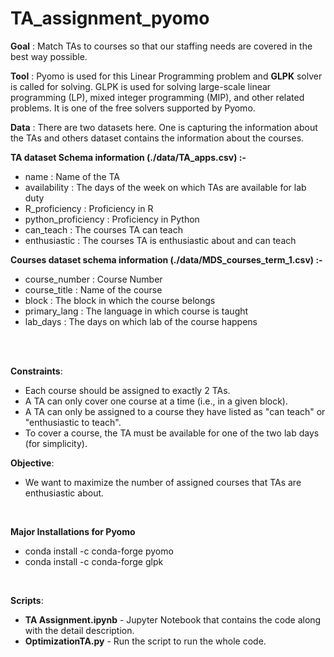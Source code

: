 # TA_assignment_pyomo

**Goal** : Match TAs to courses so that our staffing needs are covered in the best way possible.

**Tool** : Pyomo is used for this Linear Programming problem and **GLPK** solver is called for solving. GLPK is used for solving large-scale linear programming (LP), mixed integer programming (MIP), and other related problems. It is one of the free solvers supported by Pyomo.

**Data** : There are two datasets here. One is capturing the information about the TAs and others dataset contains the information about the courses.

**TA dataset Schema information (./data/TA_apps.csv) :-**

- name : Name of the TA
- availability : The days of the week on which TAs are available for lab duty
- R_proficiency : Proficiency in R
- python_proficiency : Proficiency in Python
- can_teach : The courses TA can teach
- enthusiastic : The courses TA is enthusiastic about and can teach

**Courses dataset schema information (./data/MDS_courses_term_1.csv) :-**

- course_number : Course Number
- course_title : Name of the course
- block : The block in which the course belongs 
- primary_lang :  The language in which course is taught
- lab_days : The days on which lab of the course happens



<br><br>

**Constraints**:

- Each course should be assigned to exactly 2 TAs.
- A TA can only cover one course at a time (i.e., in a given block).
- A TA can only be assigned to a course they have listed as "can teach" or "enthusiastic to teach".
- To cover a course, the TA must be available for one of the two lab days (for simplicity).

 **Objective**:

- We want to maximize the number of assigned courses that TAs are enthusiastic about.



<br>

**Major Installations for Pyomo** 

- conda install -c conda-forge pyomo
- conda install -c conda-forge glpk



<br>

**Scripts**:

- **TA Assignment.ipynb** - Jupyter Notebook that contains the code along with the detail description. 
- **OptimizationTA.py** - Run the script to run the whole code.